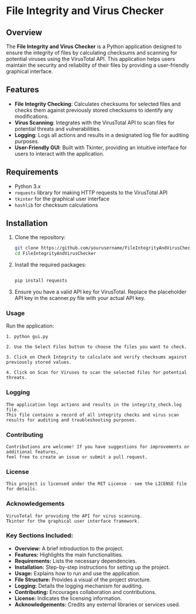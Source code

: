 # File Integrity and Virus Checker

## Overview

The **File Integrity and Virus Checker** is a Python application designed to ensure the integrity of files by calculating checksums and scanning for potential viruses using the VirusTotal API. This application helps users maintain the security and reliability of their files by providing a user-friendly graphical interface.

## Features

- **File Integrity Checking**: Calculates checksums for selected files and checks them against previously stored checksums to identify any modifications.
- **Virus Scanning**: Integrates with the VirusTotal API to scan files for potential threats and vulnerabilities.
- **Logging**: Logs all actions and results in a designated log file for auditing purposes.
- **User-Friendly GUI**: Built with Tkinter, providing an intuitive interface for users to interact with the application.

## Requirements

- Python 3.x
- `requests` library for making HTTP requests to the VirusTotal API
- `tkinter` for the graphical user interface
- `hashlib` for checksum calculations

## Installation

1. Clone the repository:

   ```bash
   git clone https://github.com/yourusername/FileIntegrityAndVirusChecker.git
   cd FileIntegrityAndVirusChecker

2. Install the required packages:

    ```bash
    
    pip install requests

3. Ensure you have a valid API key for VirusTotal. 
    Replace the placeholder API key in the scanner.py file with your actual API key.


### Usage
Run the application:

    1. python gui.py

    2. Use the Select Files button to choose the files you want to check.

    3. Click on Check Integrity to calculate and verify checksums against previously stored values.

    4. Click on Scan for Viruses to scan the selected files for potential threats.

### Logging

    The application logs actions and results in the integrity_check.log file.
    This file contains a record of all integrity checks and virus scan results for auditing and troubleshooting purposes.

### Contributing

    Contributions are welcome! If you have suggestions for improvements or additional features,
    feel free to create an issue or submit a pull request.

### License

    This project is licensed under the MIT License - see the LICENSE file for details.

### Acknowledgements

    VirusTotal for providing the API for virus scanning.
    Tkinter for the graphical user interface framework.


### Key Sections Included:
- **Overview:** A brief introduction to the project.
- **Features:** Highlights the main functionalities.
- **Requirements:** Lists the necessary dependencies.
- **Installation:** Step-by-step instructions for setting up the project.
- **Usage:** Explains how to run and use the application.
- **File Structure:** Provides a visual of the project structure.
- **Logging:** Details the logging mechanism for auditing.
- **Contributing:** Encourages collaboration and contributions.
- **License:** Indicates the licensing information.
- **Acknowledgements:** Credits any external libraries or services used.



